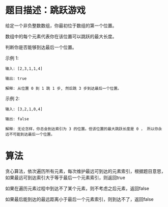 # 题目描述：跳跃游戏
给定一个非负整数数组，你最初位于数组的第一个位置。

数组中的每个元素代表你在该位置可以跳跃的最大长度。

判断你是否能够到达最后一个位置。

示例 1:

    输入: [2,3,1,1,4]

    输出: true

    解释: 从位置 0 到 1 跳 1 步, 然后跳 3 步到达最后一个位置。

示例 2:



    输入: [3,2,1,0,4]

    输出: false

    解释: 无论怎样，你总会到达索引为 3 的位置。但该位置的最大跳跃长度是 0 ， 所以你永远不可能到达最后一个位置。
    
# 算法
贪心算法，依次遍历所有元素，每次维护最远可到达的元素索引，根据题目意思，如果最远可到达索引大于等于最后一个元素索引，则返回true

如果在遍历元素过程中到达不了某个元素，则不考虑之后元素，返回false

如果最后能到达的最远距离小于最后一个元素索引，则到达不了，返回false
